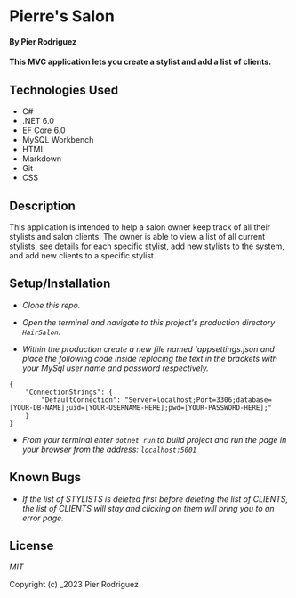 # Pierre's Salon

#### By Pier Rodriguez

#### This MVC application lets you create a stylist and add a list of clients.

## Technologies Used

* C#
* .NET 6.0
* EF Core 6.0
* MySQL Workbench
* HTML
* Markdown
* Git
* CSS

## Description

This application is intended to help a salon owner keep track of all their stylists and salon clients. The owner is able to view a list of all current stylists, see details for each specific stylist, add new stylists to the system, and add new clients to a specific stylist.

## Setup/Installation

* _Clone this repo._

* _Open the terminal and navigate to this project's production directory `HairSalon`._

* _Within the production create a new file named `appsettings.json and place the following code inside replacing the text in the brackets with your MySql user name and password respectively._

```
{
    "ConnectionStrings": {
        "DefaultConnection": "Server=localhost;Port=3306;database=[YOUR-DB-NAME];uid=[YOUR-USERNAME-HERE];pwd=[YOUR-PASSWORD-HERE];"
    }
}
```

* _From your terminal enter `dotnet run` to build project and run the page in your browser from the address: `localhost:5001`_



## Known Bugs

* _If the list of STYLISTS is deleted first before deleting the list of CLIENTS, the list of CLIENTS will stay and clicking on them will bring you to an error page._



## License

_MIT_

Copyright (c) _2023 Pier Rodriguez
